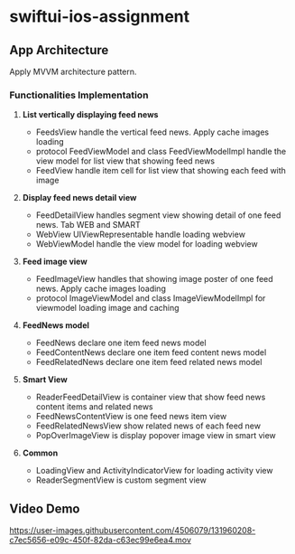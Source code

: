 # swiftui-ios-assignment

## App Architecture
Apply MVVM architecture pattern. 

### Functionalities Implementation
 1. **List vertically displaying feed news**
	 * FeedsView handle the vertical feed news. Apply cache images loading
 	 * protocol FeedViewModel and class FeedViewModelImpl handle the view model for list view that showing feed news
 	 * FeedView handle item cell for list view that showing each feed with image

 2. **Display feed news detail view**
	 * FeedDetailView handles segment view showing detail of one feed news. Tab WEB and SMART
	 * WebView UIViewRepresentable handle loading webview
 	 * WebViewModel handle the view model for loading webview 

 3. **Feed image view**
	 * FeedImageView handles that showing image poster of one feed news. Apply cache images loading
	 * protocol ImageViewModel and class ImageViewModelImpl for viewmodel loading image and caching

 4. **FeedNews model**
	 * FeedNews declare one item feed news model
	 * FeedContentNews declare one item feed content news model
	 * FeedRelatedNews declare one item feed related news model

 5. **Smart View**
	 * ReaderFeedDetailView is container view that show feed news content items and related news
	 * FeedNewsContentView is one feed news item view
     * FeedRelatedNewsView show related news of each feed new
	 * PopOverImageView is display popover image view in smart view

 6. **Common**
	 * LoadingView and ActivityIndicatorView for loading activity view
	 * ReaderSegmentView is custom segment view

## Video Demo

https://user-images.githubusercontent.com/4506079/131960208-c7ec5656-e09c-450f-82da-c63ec99e6ea4.mov


 
